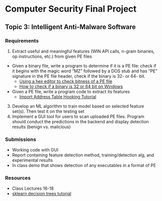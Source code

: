# Computer Security Final Project
## Topic 3: Intelligent Anti-Malware Software
### Requirements
1. Extract useful and meaningful features (WIN API calls, n-gram binaries, op instructions, etc.) from given PE files
  * Given a binary file, write a program to determine if it is a PE file: check if it begins with the magic word “MZ” followed by a DOS stub and has “PE” signature in the PE file header, check if the binary is 32- or 64- bit.
     * [Using a hex editor to check bitness of a PE file](https://www.gdatasoftware.com/blog/pebitnesstrick)
     * [How to check if a binary is 32 or 64 bit on Windows](https://superuser.com/questions/358434/how-to-check-if-a-binary-is-32-or-64-bit-on-windows)
  * Given a PE file, write a program code to extract its features
     * [Import Address Table Hooking Tutorial](https://guidedhacking.com/threads/iat-hook-import-address-table-hooking-explained.4244/)
3. Develop an ML algorithm to train model based on selected feature set(s). Then test it on the testing set
4. Implement a GUI tool for users to scan uploaded PE files. Program should conduct the predictions in the backend and display detection results (benign vs. malicious)

### Submissions
* Working code with GUI
* Report containing feature detection method, training/detection alg, and experimental results
* In class demo that shows detection of any executables in a format of PE 

### Resources
* Class Lectures 16-18
* [sklearn decision trees tutorial](https://scikit-learn.org/stable/modules/tree.html)
